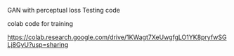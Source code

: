 GAN with perceptual loss Testing code


colab code for training

https://colab.research.google.com/drive/1KWagt7XeUwgfgLO1YK8pryfwSGLj8GyU?usp=sharing